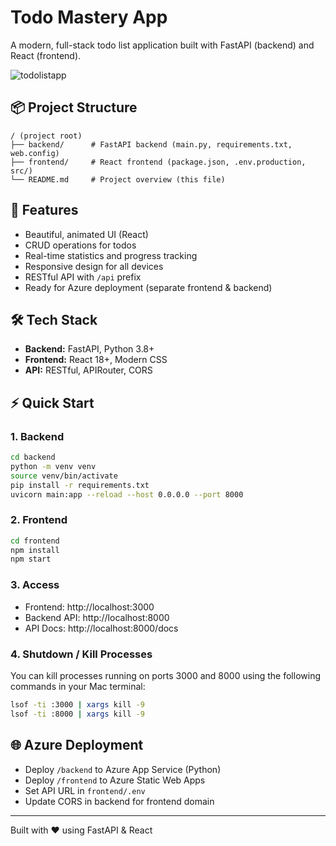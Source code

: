 # Todo Mastery App

A modern, full-stack todo list application built with FastAPI (backend) and React (frontend).

![todolistapp](https://github.com/user-attachments/assets/51f35dfa-4476-4571-81c1-87395da39898)


## 📦 Project Structure

```
/ (project root)
├── backend/      # FastAPI backend (main.py, requirements.txt, web.config)
├── frontend/     # React frontend (package.json, .env.production, src/)
└── README.md     # Project overview (this file)
```

## 🚀 Features
- Beautiful, animated UI (React)
- CRUD operations for todos
- Real-time statistics and progress tracking
- Responsive design for all devices
- RESTful API with `/api` prefix
- Ready for Azure deployment (separate frontend & backend)

## 🛠️ Tech Stack
- **Backend:** FastAPI, Python 3.8+
- **Frontend:** React 18+, Modern CSS
- **API:** RESTful, APIRouter, CORS

## ⚡ Quick Start

### 1. Backend
```bash
cd backend
python -m venv venv
source venv/bin/activate
pip install -r requirements.txt
uvicorn main:app --reload --host 0.0.0.0 --port 8000
```

### 2. Frontend
```bash
cd frontend
npm install
npm start
```

### 3. Access
- Frontend: http://localhost:3000
- Backend API: http://localhost:8000
- API Docs: http://localhost:8000/docs

### 4. Shutdown / Kill Processes

You can kill processes running on ports 3000 and 8000 using the following commands in your Mac terminal:

```bash
lsof -ti :3000 | xargs kill -9
lsof -ti :8000 | xargs kill -9
```


## 🌐 Azure Deployment
- Deploy `/backend` to Azure App Service (Python)
- Deploy `/frontend` to Azure Static Web Apps
- Set API URL in `frontend/.env`
- Update CORS in backend for frontend domain

---
Built with ❤️ using FastAPI & React
